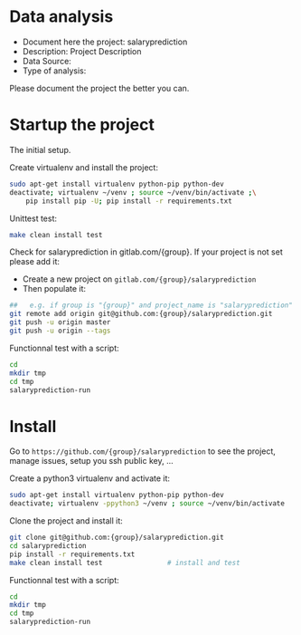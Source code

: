 # Data analysis
- Document here the project: salaryprediction
- Description: Project Description
- Data Source:
- Type of analysis:

Please document the project the better you can.

# Startup the project

The initial setup.

Create virtualenv and install the project:
```bash
sudo apt-get install virtualenv python-pip python-dev
deactivate; virtualenv ~/venv ; source ~/venv/bin/activate ;\
    pip install pip -U; pip install -r requirements.txt
```

Unittest test:
```bash
make clean install test
```

Check for salaryprediction in gitlab.com/{group}.
If your project is not set please add it:

- Create a new project on `gitlab.com/{group}/salaryprediction`
- Then populate it:

```bash
##   e.g. if group is "{group}" and project_name is "salaryprediction"
git remote add origin git@github.com:{group}/salaryprediction.git
git push -u origin master
git push -u origin --tags
```

Functionnal test with a script:

```bash
cd
mkdir tmp
cd tmp
salaryprediction-run
```

# Install

Go to `https://github.com/{group}/salaryprediction` to see the project, manage issues,
setup you ssh public key, ...

Create a python3 virtualenv and activate it:

```bash
sudo apt-get install virtualenv python-pip python-dev
deactivate; virtualenv -ppython3 ~/venv ; source ~/venv/bin/activate
```

Clone the project and install it:

```bash
git clone git@github.com:{group}/salaryprediction.git
cd salaryprediction
pip install -r requirements.txt
make clean install test                # install and test
```
Functionnal test with a script:

```bash
cd
mkdir tmp
cd tmp
salaryprediction-run
```
